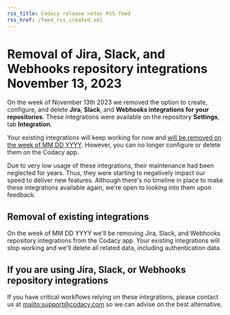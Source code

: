 ```yaml
---
rss_title: Codacy release notes RSS feed
rss_href: /feed_rss_created.xml
---
```


# Removal of Jira, Slack, and Webhooks repository integrations November 13, 2023

On the week of November 13th 2023 we removed the option to create, configure, and delete **Jira**, **Slack**, and **Webhooks integrations for your repositories**. These integrations were available on the repository **Settings**, tab **Integration**.

Your existing integrations will keep working for now and [will be removed on the week of MM DD YYYY](#removal-of-existing-integrations). However, you can no longer configure or delete them on the Codacy app.<!--TODO CY-7215 Update date-->

Due to <span class="skip-vale">very</span> low usage of these integrations, their maintenance had been neglected for years. Thus, they were starting to negatively impact our speed to deliver new features. Although there's no timeline in place to make these integrations available again, we're open to looking into them upon feedback.

## Removal of existing integrations

<!--TODO CY-7215 Update date-->On the week of MM DD YYYY we'll be removing Jira, Slack, and Webhooks repository integrations from the Codacy app. Your existing integrations will stop working and we'll delete all related data, including authentication data.

## If you are using Jira, Slack, or Webhooks repository integrations

If you have critical workflows relying on these integrations, please contact us at <mailto:support@codacy.com> so we can advise on the best alternative.
